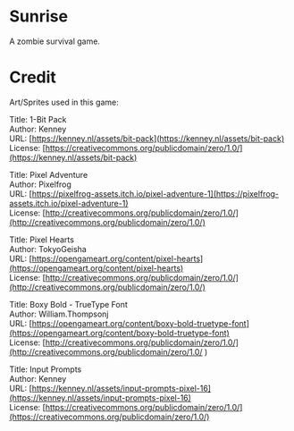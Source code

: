 # Sunrise
A zombie survival game.

# Credit
Art/Sprites used in this game:

Title: 1-Bit Pack \
Author: Kenney \
URL: [https://kenney.nl/assets/bit-pack](https://kenney.nl/assets/bit-pack) \
License: [https://creativecommons.org/publicdomain/zero/1.0/](https://kenney.nl/assets/bit-pack) 

Title: Pixel Adventure \
Author: Pixelfrog \
URL: [https://pixelfrog-assets.itch.io/pixel-adventure-1](https://pixelfrog-assets.itch.io/pixel-adventure-1) \
License: [http://creativecommons.org/publicdomain/zero/1.0/](http://creativecommons.org/publicdomain/zero/1.0/) 

Title: Pixel Hearts \
Author: TokyoGeisha \
URL: [https://opengameart.org/content/pixel-hearts](https://opengameart.org/content/pixel-hearts) \
License: [http://creativecommons.org/publicdomain/zero/1.0/](http://creativecommons.org/publicdomain/zero/1.0/) 

Title: Boxy Bold - TrueType Font \
Author: William.Thompsonj \
URL: [https://opengameart.org/content/boxy-bold-truetype-font](https://opengameart.org/content/boxy-bold-truetype-font) \
License: [http://creativecommons.org/publicdomain/zero/1.0/](http://creativecommons.org/publicdomain/zero/1.0/ )

Title: Input Prompts \
Author: Kenney \
URL: [https://kenney.nl/assets/input-prompts-pixel-16](https://kenney.nl/assets/input-prompts-pixel-16) \
License: [https://creativecommons.org/publicdomain/zero/1.0/](https://creativecommons.org/publicdomain/zero/1.0/)
